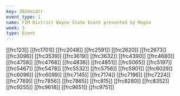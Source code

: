 ```yaml
---
key: 2024midtr
event_type: 1
name: FIM District Wayne State Event presented by Magna
week: 3
type: Event
---
```

[[frc123]]
[[frc1701]]
[[frc2048]]
[[frc2591]]
[[frc2620]]
[[frc2673]]
[[frc3096]]
[[frc3539]]
[[frc3619]]
[[frc3632]]
[[frc4390]]
[[frc4680]]
[[frc4758]]
[[frc4768]]
[[frc4838]]
[[frc4851]]
[[frc5065]]
[[frc5197]]
[[frc5467]]
[[frc5478]]
[[frc5532]]
[[frc5756]]
[[frc5901]]
[[frc6029]]
[[frc6096]]
[[frc6099]]
[[frc7145]]
[[frc7174]]
[[frc7196]]
[[frc7224]]
[[frc7769]]
[[frc7856]]
[[frc7865]]
[[frc815]]
[[frc8280]]
[[frc8352]]
[[frc9255]]
[[frc9618]]
[[frc9651]]
[[frc9751]]
